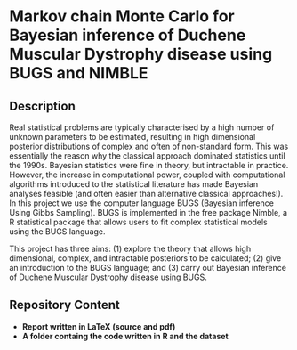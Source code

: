 <h1>Markov chain Monte Carlo for Bayesian inference of Duchene
Muscular Dystrophy disease using BUGS and NIMBLE</h1>

<h2>Description</h2>
Real statistical problems are typically characterised by a high number of unknown parameters to be estimated, resulting in high dimensional posterior distributions of complex and often of non-standard form. This was essentially the reason why the classical approach dominated statistics until the 1990s. Bayesian statistics were fine in theory, but intractable in practice. However, the increase in computational power, coupled with computational algorithms introduced to the statistical literature has made Bayesian analyses feasible (and often easier than alternative classical approaches!). In this project we use the computer language BUGS (Bayesian inference Using Gibbs Sampling). BUGS is implemented in the free package Nimble, a R statistical package that allows users to fit complex statistical models using the BUGS language.


This project has three aims: (1) explore the theory that allows high dimensional, complex, and intractable posteriors to be calculated; (2) give an introduction to the BUGS language; and (3) carry out Bayesian inference of Duchene Muscular Dystrophy disease using BUGS.

<h2>Repository Content</h2>

- <b>Report written in LaTeX (source and pdf)</b>
- <b>A folder containg the code written in R and the dataset</b>
